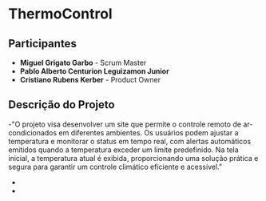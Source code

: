# ThermoControl
## Participantes
- **Miguel Grigato Garbo** - Scrum Master
- **Pablo Alberto Centurion Leguizamon Junior**
- **Cristiano Rubens Kerber** - Product Owner

## Descrição do Projeto

-"O projeto visa desenvolver um site que permite o controle remoto de ar-condicionados em diferentes ambientes. Os usuários podem ajustar a temperatura e monitorar o status em tempo real, com alertas automáticos emitidos quando a temperatura exceder um limite predefinido. Na tela inicial, a temperatura atual é exibida, proporcionando uma solução prática e segura para garantir um controle climático eficiente e acessível."

-
-
